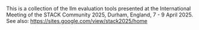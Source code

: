 This is a collection of the llm evaluation tools presented at the International Meeting of the STACK Community 2025, Durham, England, 7 - 9 April 2025. See also: https://sites.google.com/view/stack2025/home
